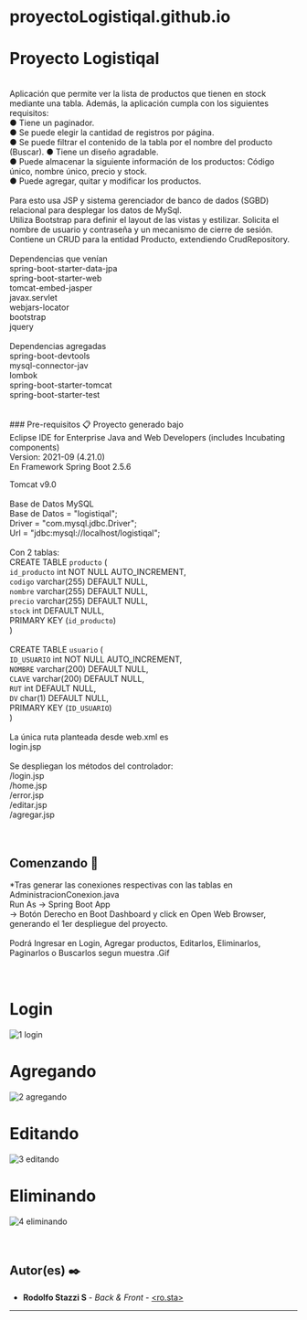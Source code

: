# proyectoLogistiqal.github.io

# Proyecto Logistiqal<br>
<br>
Aplicación que permite ver la lista de productos que tienen en stock mediante una tabla. Además, la aplicación cumpla con los siguientes requisitos: <br>
● Tiene un paginador. <br>
● Se puede elegir la cantidad de registros por página. <br>
● Se puede filtrar el contenido de la tabla por el nombre del producto (Buscar). ● Tiene un diseño agradable. <br>
● Puede almacenar la siguiente información de los productos: Código único, nombre único, precio y stock. <br>
● Puede agregar, quitar y modificar los productos. <br>
<br>
Para esto usa JSP y sistema gerenciador de banco de dados (SGBD) relacional para desplegar los datos de MySql.<br>
Utiliza Bootstrap para definir el layout de las vistas y estilizar. Solicita el nombre de usuario y contraseña y un mecanismo de cierre de sesión.<br>
Contiene un CRUD para la entidad Producto, extendiendo CrudRepository. <br>
<br>
Dependencias que venían<br>
spring-boot-starter-data-jpa<br>
spring-boot-starter-web<br>
tomcat-embed-jasper<br>
javax.servlet<br>
webjars-locator<br>
bootstrap<br>
jquery<br>
<br>
Dependencias agregadas<br>
spring-boot-devtools<br>
mysql-connector-jav<br>
lombok<br>
spring-boot-starter-tomcat<br>
spring-boot-starter-test<br>
<br>
<br>
### Pre-requisitos 📋
Proyecto generado bajo <br>
Eclipse IDE for Enterprise Java and Web Developers (includes Incubating components)<br>
Version: 2021-09 (4.21.0)<br>
En Framework Spring Boot 2.5.6<br>

Tomcat v9.0<br>
<br>
Base de Datos MySQL<br>
Base de Datos = "logistiqal";<br>
Driver = "com.mysql.jdbc.Driver";<br>
Url = "jdbc:mysql://localhost/logistiqal";<br>
<br>
Con 2 tablas:<br>
CREATE TABLE `producto` (<br>
  `id_producto` int NOT NULL AUTO_INCREMENT,<br>
  `codigo` varchar(255) DEFAULT NULL,<br>
  `nombre` varchar(255) DEFAULT NULL,<br>
  `precio` varchar(255) DEFAULT NULL,<br>
  `stock` int DEFAULT NULL,<br>
  PRIMARY KEY (`id_producto`)<br>
) <br>
<br>
CREATE TABLE `usuario` (<br>
  `ID_USUARIO` int NOT NULL AUTO_INCREMENT,<br>
  `NOMBRE` varchar(200) DEFAULT NULL,<br>
  `CLAVE` varchar(200) DEFAULT NULL,<br>
  `RUT` int DEFAULT NULL,<br>
  `DV` char(1) DEFAULT NULL,<br>
  PRIMARY KEY (`ID_USUARIO`)<br>
) <br>
<br>
La única ruta planteada desde web.xml es <br>   <welcome-file>login.jsp</welcome-file><br>
<br>
Se despliegan los métodos del controlador:<br>
/login.jsp<br>
/home.jsp<br>
/error.jsp<br>
/editar.jsp<br>
/agregar.jsp<br>
<br>
<br>
## Comenzando 🚀  <br>

*Tras generar las conexiones respectivas con las tablas en AdministracionConexion.java<br>
Run As -> Spring Boot App<br>
-> Botón Derecho en Boot Dashboard y click en Open Web Browser, generando el 1er despliegue del proyecto.<br>
<br>
Podrá Ingresar en Login, Agregar productos, Editarlos, Eliminarlos, Paginarlos o Buscarlos segun muestra .Gif<br>
<br>
<br>
# Login<br>
![1  login](https://user-images.githubusercontent.com/88750836/143794188-de92ca09-c03f-4575-a18d-a23e2b83d19f.gif)<br>
# Agregando<br>
![2  agregando](https://user-images.githubusercontent.com/88750836/143794214-4960c13d-5a87-4d05-8688-76a41296dfff.gif)<br>
# Editando<br>
![3  editando](https://user-images.githubusercontent.com/88750836/143794241-4063a06f-557a-41c5-bfa7-fe2aaf5dedfa.gif)<br>
# Eliminando<br>
![4  eliminando](https://user-images.githubusercontent.com/88750836/143794427-c61d8ccb-12b7-420b-8895-bf06231e11c7.gif)<br>
<br>
<br>
## Autor(es) ✒️

* **Rodolfo Stazzi S** - *Back & Front* - [<ro.sta>](https://github.com/RodStazzi)

---
